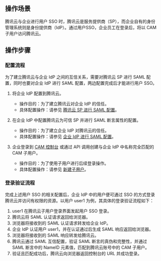 ## 操作场景
腾讯云与企业进行用户 SSO 时，腾讯云是服务提供商（SP），而企业自有的身份管理系统则是身份提供商（IdP）。通过用户SSO，企业员工在登录后，将以 CAM 子用户访问腾讯云。

## 操作步骤
### 配置流程
为了建立腾讯云与企业 IdP 之间的互信关系，需要对腾讯云 SP 进行 SAML 配置，同时也要对企业 IdP 进行 SAML 配置，两边配置完成后才能进行用户 SSO。

1. 将企业 IdP 配置到腾讯云。
	- 操作目的：为了建立腾讯云对企业 IdP 的信任。
	- 具体配置操作：请参见 [腾讯云 SP 进行 SAML 配置](https://cloud.tencent.com/document/product/598/61674)。
 
2. 在企业 IdP 中配置腾讯云为可信 SP 并进行 SAML 断言属性的配置。
	- 操作目的：为了建立企业 IdP 对腾讯云的信任。
	- 具体配置操作：请参见 [企业 IdP 进行 SAML 配置](https://cloud.tencent.com/document/product/598/61675)。
 
3. 企业登录到 [CAM 控制台](https://console.cloud.tencent.com/cam) 或通过 API 调用创建与企业 IdP 中名称完全匹配的 CAM 子用户。
	- 操作目的：为了使用子用户进行后续登录操作。
	- 具体配置操作：请参见 [新建子用户](https://cloud.tencent.com/document/product/598/13674)。
 
 


### 登录验证流程
完成上述用户 SSO 的相关配置后，企业 IdP 中的用户便可通过 SSO 的方式登录腾讯云并访问有权限的资源。以用户 user1 为例，其具体的登录验证流程如下：
1. user1 在腾讯云子用户登录界面发起用户 SSO 登录。
2. 腾讯云将 SAML 认证请求返回给浏览器。
3. 浏览器将接收到的 SAML 认证请求转发给企业 IdP。
4. 企业 IdP 认证用户 user1，并在认证通过后生成 SAML 响应返回给浏览器。
5. 浏览器将接收到的 SAML 响应转发给腾讯云。
6. 腾讯云通过 SAML 互信配置，验证 SAML 断言的真伪和完整性，并通过 SAML 断言中的 NameID 元素值，匹配到腾讯云账号中的 CAM 子用户。
7. 验证且匹配成功后，腾讯云向浏览器返回控制台的 URL 并成功登录。
